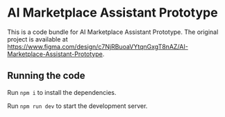 
  # AI Marketplace Assistant Prototype

  This is a code bundle for AI Marketplace Assistant Prototype. The original project is available at https://www.figma.com/design/c7NjRBuoaVYtqnGxgT8nAZ/AI-Marketplace-Assistant-Prototype.

  ## Running the code

  Run `npm i` to install the dependencies.

  Run `npm run dev` to start the development server.
  